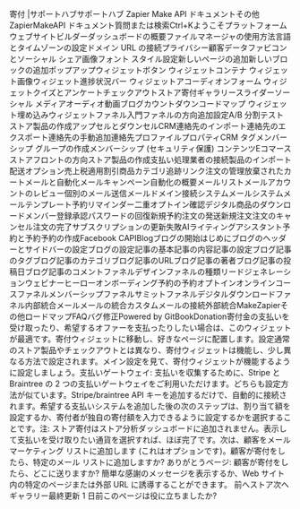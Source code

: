 寄付 |サポートハブサポートハブ Zapier Make API ドキュメントその他ZapierMakeAPI ドキュメント質問または検索Ctrl+Kようこそプラットフォームウェブサイトビルダーダッシュボードの概要ファイルマネージャの使用方法言語とタイムゾーンの設定ドメイン URL の接続プライバシー顧客データファビコンとソーシャル シェア画像フォント スタイル設定新しいページの追加新しいブロックの追加ポップアップウィジェットボタン ウィジェットコンテナ ウィジェット画像ウィジェット進捗状況バー ウィジェットアコーディオンフォーム ウィジェットクイズとアンケートチェックアウトストア寄付ギャラリースライダーソーシャル メディアオーディオ動画ブログカウントダウンコードマップ ウィジェット埋め込みウィジェットファネル入門ファネルの方向追加設定A/B 分割テストストア製品の作成アップセルとダウンセルCRM連絡先のインポート連絡先のエクスポート連絡先の手動追加連絡先プロファイルプロパティCRM タグメンバーシップ グループの作成メンバーシップ (セキュリティ保護) コンテンツEコマースストアフロントの方向ストア製品の作成支払い処理業者の接続製品のインポート配送オプション売上税適用割引商品カテゴリ追跡リンク注文の管理放棄されたカートメールと自動化メールキャンペーン自動化の概要メールリストメールアカウントのレビュー個別のメール送信メールドメイン接続システムメールシステムメールテンプレート予約リマインダー二重オプトイン確認デジタル商品のダウンロードメンバー登録承認パスワードの回復新規予約注文の発送新規注文注文のキャンセル注文の完了サブスクリプションの更新失敗AIライティングアシスタント予約と予約予約の作成Facebook CAPIBlogブログの開始はじめにブログのヘッダーとサイドバーの設定ブログの設定記事の基本記事の内容記事の設定ブログ記事のタグブログ記事のカテゴリブログ記事のURLブログ記事の著者ブログ記事の投稿日ブログ記事のコメントファネルデザインファネルの種類リードジェネレーションウェビナーヒーローオンボーディング予約の予約オプトインオンラインコースファネルメンバーシップファネルサミットファネルデジタルダウンロードファネル内部統合メールメールの統合カスタムメールの接続外部統合MakeZapierその他ロードマップFAQバグ修正Powered by GitBookDonation寄付金の支払いを受け取ったり、希望するオファーを支払ったりしたい場合は、このウィジェットが最適です。寄付ウィジェットに移動し、好きなページに配置します。設定通常のストア製品やチェックアウトとは異なり、寄付ウィジェットは機能し、少し異なる方法で設定されます。メイン設定を見て、寄付ウィジェットが機能するように設定しましょう。支払いゲートウェイ: 支払いを収集するために、Stripe と Braintree の 2 つの支払いゲートウェイをご利用いただけます。どちらも設定方法が似ています。Stripe/braintree API キーを追加するだけで、自動的に接続されます。希望する支払いシステムを追加した後の次のステップは、割り当て額を設定するか、寄付者が独自の寄付額を入力できるように設定するかを選択することです。注: ストア寄付はストア分析ダッシュボードに追加されません。表示して支払いを受け取りたい通貨を選択すれば、ほぼ完了です。次は、顧客をメール マーケティング リストに追加します (これはオプションです)。顧客が寄付をしたら、特定のメール リストに追加しますか? ありがとうページ: 顧客が寄付をしたら、どこに送りますか? 簡単な感謝のメッセージを表示するか、Web サイト内の特定のページまたは外部 URL に誘導することができます。 前へストア次へギャラリー最終更新 1 日前このページは役に立ちましたか?